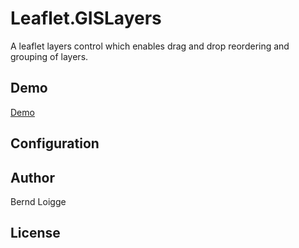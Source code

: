 # Leaflet.GISLayers
A leaflet layers control which enables drag and drop reordering and grouping of layers.

## Demo  
[Demo](https://bloigge.github.io/Leaflet.GISLayers/examples/index.html)

## Configuration

## Author
Bernd Loigge 

## License
